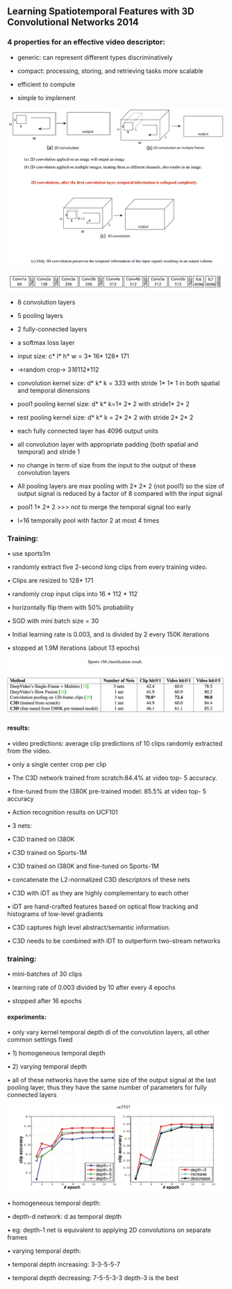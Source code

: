 ## Learning Spatiotemporal Features with 3D Convolutional Networks 2014

### 4 properties for an effective video descriptor:

- generic: can represent different types discriminatively

- compact: processing, storing, and retrieving tasks more scalable

- efficient to compute

- simple to implement


![2D vs 3D](https://github.com/liyeUESTC/liye_project/blob/file_paper/images/QQ%E6%88%AA%E5%9B%BE20180611233610.png)


![C3D结构图](https://github.com/liyeUESTC/liye_project/blob/file_paper/images/QQ%E6%88%AA%E5%9B%BE20180611233754.png)

- 8 convolution layers

- 5 pooling layers

- 2 fully-connected layers

- a softmax loss layer

- input size: c* l* h* w = 3* 16* 128* 171

- ->random crop-> 3*16*112*112

- convolution kernel size: d* k* k = 3*3*3 with stride 1* 1* 1 in both spatial and temporal dimensions

- pool1 pooling kernel size: d* k* k=1* 2* 2 with stride1* 2* 2

- rest pooling kernel size: d* k* k = 2* 2* 2 with stride 2* 2* 2

- each fully connected layer has 4096 output units

- all convolution layer with appropriate padding (both spatial and temporal) and stride 1

- no change in term of size from the input to the output of these convolution layers


- All pooling layers are max pooling with 2* 2* 2 (not pool1) so the size of output signal is reduced by a factor of 8 compared with the input signal

- pool1 1* 2* 2 >>> not to merge the temporal signal too early

- l=16 temporally pool with factor 2 at most 4 times


###  Training:

• use sports1m

• randomly extract five 2-second long clips from every training video.

• Clips are resized to 128* 171

• randomly crop input clips into 16 * 112 * 112

• horizontally flip them with 50% probability

• SGD with mini batch size = 30

• Initial learning rate is 0.003, and is divided by 2 every 150K iterations

• stopped at 1.9M iterations (about 13 epochs)


![](https://github.com/liyeUESTC/liye_project/blob/file_paper/images/QQ%E6%88%AA%E5%9B%BE20180611234245.png)

#### results:

• video predictions: average clip predictions of 10 clips randomly extracted from the video.

• only a single center crop per clip

• The C3D network trained from scratch:84.4% at video top- 5 accuracy.

• fine-tuned from the I380K pre-trained model: 85.5% at video top- 5 accuracy




• Action recognition results on UCF101

• 3 nets:

• C3D trained on I380K

• C3D trained on Sports-1M

• C3D trained on I380K and fine-tuned on Sports-1M

• concatenate the L2-normalized C3D descriptors of these nets



• C3D with iDT as they are highly complementary to each other

• iDT are hand-crafted features based on optical flow tracking and histograms of low-level gradients

• C3D captures high level abstract/semantic information.

• C3D needs to be combined with iDT to outperform two-stream networks

### training:

• mini-batches of 30 clips

• learning rate of 0.003 divided by 10 after every 4 epochs

• stopped after 16 epochs

#### experiments:

• only vary kernel temporal depth di of the convolution layers, all other common settings fixed

• 1) homogeneous temporal depth

• 2) varying temporal depth

• all of these networks have the same size of the output signal at the last pooling layer, thus they have the same number of parameters for fully connected layers


![](https://github.com/liyeUESTC/liye_project/blob/file_paper/images/QQ%E6%88%AA%E5%9B%BE20180611234438.png)



• homogeneous temporal depth:

• depth-d network: d as temporal depth

• eg: depth-1 net is equivalent to applying 2D convolutions on separate frames


• varying temporal depth:

• temporal depth increasing: 3-3-5-5-7

• temporal depth decreasing: 7-5-5-3-3 depth-3 is the best


